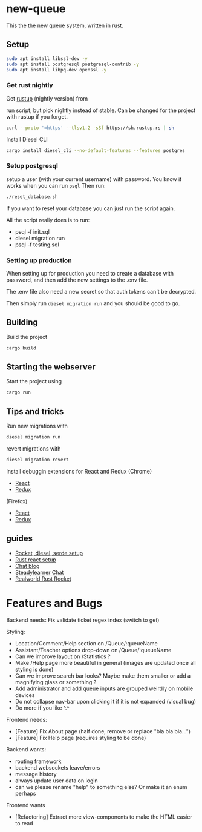 # new-queue

This the the new queue system, written in rust.

## Setup
```bash
sudo apt install libssl-dev -y
sudo apt install postgresql postgresql-contrib -y
sudo apt install libpq-dev openssl -y
```

### Get rust nightly
Get [rustup](https://rustup.rs/) (nightly version) from

run script, but pick nightly instead of stable. Can be changed for the project with rustup if you forget.
```bash
curl --proto '=https' --tlsv1.2 -sSf https://sh.rustup.rs | sh
````

Install Diesel CLI
```bash
cargo install diesel_cli --no-default-features --features postgres
```

### Setup postgresql

setup a user (with your current username) with password. You know it works when you can run `psql` Then run:
```bash
./reset_database.sh
```
If you want to reset your database you can just run the script again.

All the script really does is to run:
* psql -f init.sql
* diesel migration run
* psql -f testing.sql

### Setting up production
When setting up for production you need to create a database with password, and then add the new settings to the .env file.

The .env file also need a new secret so that auth tokens can't be decrypted.

Then simply run ```diesel migration run``` and you should be good to go.

## Building
Build the project
```bash
cargo build
```

## Starting the webserver
Start the project using
```bash
cargo run
```

## Tips and tricks
Run new migrations with
```bash
diesel migration run
```

revert migrations with
```bash
diesel migration revert
```

Install debuggin extensions for React and Redux
(Chrome)
- [React](https://chrome.google.com/webstore/detail/react-developer-tools/fmkadmapgofadopljbjfkapdkoienihi)
- [Redux](https://chrome.google.com/webstore/detail/redux-devtools/lmhkpmbekcpmknklioeibfkpmmfibljd)

(Firefox)
- [React](https://addons.mozilla.org/en-US/firefox/addon/react-devtools/)
- [Redux](https://addons.mozilla.org/en-US/firefox/addon/reduxdevtools/)

## guides
* [Rocket, diesel, serde setup](https://lankydan.dev/2018/05/20/creating-a-rusty-rocket-fuelled-with-diesel)
* [Rust react setup](https://github.com/ghotiphud/rust-web-starter)
* [Chat blog](https://www.steadylearner.com/blog/read/How-to-start-Rust-Chat-App)
* [Steadylearner Chat](https://github.com/steadylearner/Chat)
* [Realworld Rust Rocket](https://github.com/TatriX/realworld-rust-rocket)

# Features and Bugs


Backend needs:
Fix validate ticket regex index (switch to get)

Styling:
* Location/Comment/Help section on /Queue/:queueName
* Assistant/Teacher options drop-down on /Queue/:queueName
* Can we improve layout on /Statistics ?
* Make /Help page more beautiful in general (images are updated once all styling is done)
* Can we improve search bar looks? Maybe make them smaller or add a magnifying glass or something ?
* Add administrator and add queue inputs are grouped weirdly on mobile devices
* Do not collapse nav-bar upon clicking it if it is not expanded (visual bug)
* Do more if you like ^.^

Frontend needs:
* [Feature] Fix About page (half done, remove or replace "bla bla bla...")
* [Feature] Fix Help page (requires styling to be done)

Backend wants:
* routing framework
* backend websockets leave/errors
* message history
* always update user data on login
* can we please rename "help" to something else? Or make it an enum perhaps

Frontend wants
* [Refactoring] Extract more view-components to make the HTML easier to read
